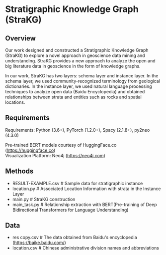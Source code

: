 # Stratigraphic Knowledge Graph (StraKG)

## Overview
Our work designed and constructed a Stratigraphic Knowledge Graph (StraKG) to explore a novel approach in geoscience data mining and understanding. StraKG provides a new approach to analyze the open and big literature data in geoscience in the form of knowledge graphs.

In our work, StraKG has two layers: schema layer and instance layer. In the schema layer, we used community-recognized terminology from geological dictionaries. In the instance layer, we used natural language processing techniques to analyze open data (Baidu Encyclopedia) and obtained relationships between strata and entities such as rocks and spatial locations.

## Requirements
Requirements: Python (3.6+), PyTorch (1.2.0+), Spacy (2.1.8+), py2neo (4.3.0)

Pre-trained BERT models courtesy of HuggingFace.co (https://huggingface.co)   
Visualization Platform: Neo4j (https://neo4j.com)

## Methods

* RESULT-EXAMPLE.csv   # Sample data for stratigraphic instance
* location.py   # Associated Location Information with strata in the Instance Layer
* main.py    # StraKG construction
* main_task.py   # Relationship extraction with BERT(Pre-training of Deep Bidirectional Transformers for Language Understanding)

## Data
* res copy.csv   # The data obtained from Baidu's encyclopedia (https://baike.baidu.com/)
* location.csv    # Chinese administrative division names and abbreviations
